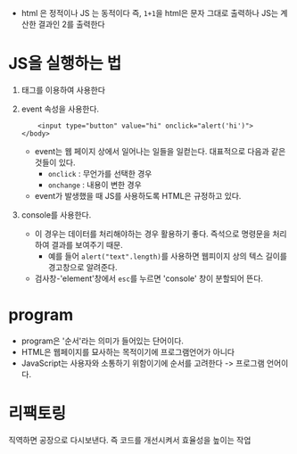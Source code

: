 - html 은 정적이나 JS 는 동적이다
  즉, `1+1`을 html은 문자 그대로 출력하나 JS는 계산한 결과인 2를 출력한다

# JS을 실행하는 법
1. <script></script> 태그를 이용하여 사용한다

2. event 속성을 사용한다.
    ```<body>
        <input type="button" value="hi" onclick="alert('hi')">
    </body>
    ```
    - event는 웹 페이지 상에서 일어나는 일들을 일컫는다. 대표적으로 다음과 같은 것들이 있다.
      - `onclick` : 무언가를 선택한 경우
      - `onchange` : 내용이 변한 경우
    - event가 발생했을 때 JS를 사용하도록 HTML은 규정하고 있다.

3. console를 사용한다.
    - 이 경우는 데이터를 처리해야하는 경우 활용하기 좋다. 즉석으로 명령문을 처리하여 결과를 보여주기 때문.
      - 예를 들어 `alert("text".length)`를 사용하면 웹피이지 상의 텍스 길이를 경고창으로 알려준다.
    - 검사창-'element'창에서 `esc`를 누르면 'console' 창이 분할되어 뜬다.

# program
- program은 '순서'라는 의미가 들어있는 단어이다.
- HTML은 웹페이지를 묘사하는 목적이기에 프로그램언어가 아니다
- JavaScript는 사용자와 소통하기 위함이기에 순서를 고려한다 -> 프로그램 언어이다.

# 리팩토링
직역하면 공장으로 다시보낸다. 즉 코드를 개선시켜서 효율성을 높이는 작업

